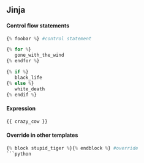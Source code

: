 ## Jinja

#### Control flow statements

```python
{% foobar %} #control statement
```

```python
{% for %}
   gone_with_the_wind
{% endfor %}
```

```python
{% if %}
   black_life
{% else %}
   white_death
{% endif %}
```

#### Expression
```python
{{ crazy_cow }} 
```

#### Override in other templates
```python
{% block stupid_tiger %}{% endblock %} #override
```python
